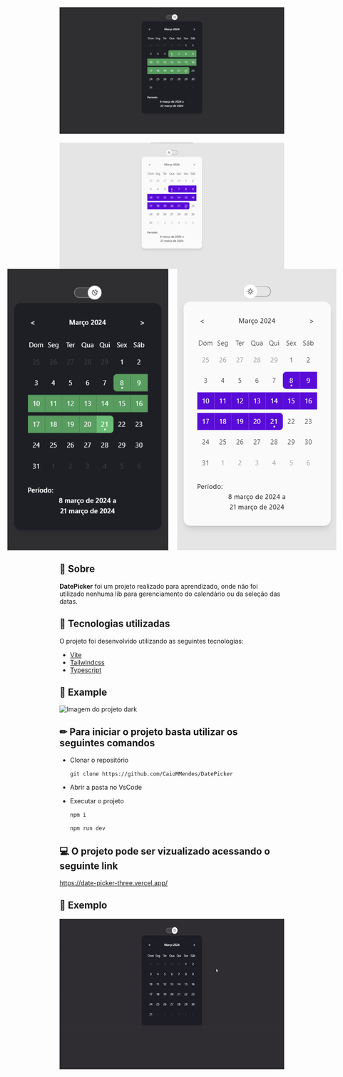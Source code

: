 
<div align="center" style="justify-content:center; display:flex; flex-direction:column; gap:20px">
<img  title="Imagem do projeto desktop dark" src="./public/github/desktop-dark.png" alt="Imagem do projeto desktop dark"  />
<img  title="Imagem do projeto desktop light" src="./public/github/desktop-light.png" alt="Imagem do projeto desktop light"  />

</div>
<div align="center" style="justify-content:center; display:flex; flex-direction:row; gap:20px">
<img  title="Imagem do projeto mobile dark " src="./public/github/mobile-dark.png" alt="Imagem do projeto mobile dark"  />
<img  title="Imagem do projeto mobile light" src="./public/github/mobile-light.png" alt="Imagem do projeto mobile light"  />

</div>

## 📌 Sobre

**DatePicker** foi um projeto realizado para aprendizado, onde não foi utilizado nenhuma lib para gerenciamento do calendário ou da seleção das datas.

## 🚀 Tecnologias utilizadas

O projeto foi desenvolvido utilizando as seguintes tecnologias:

- [Vite](https://vitejs.dev/)
- [Tailwindcss](https://tailwindcss.com/)
- [Typescript](https://www.typescriptlang.org/)
  
## 📆  Example

<img  title="Imagem do projeto dark" src="https://cdn.discordapp.com/attachments/863259740808806421/1144500879555305522/Design_sem_nome_1.gif" alt="Imagem do projeto dark" height="400" width="400" title='Exemplo do projeto' />

## ✏ Para iniciar o projeto basta utilizar os seguintes comandos

- Clonar o repositório

    <pre><code>git clone https://github.com/CaioMMendes/DatePicker</code></pre>

- Abrir a pasta no VsCode

- Executar o projeto
    <pre><code>npm i</code></pre>
    <pre><code>npm run dev </code></pre>

## 💻 O projeto pode ser vizualizado acessando o seguinte link

<https://date-picker-three.vercel.app/>

## 👀 Exemplo

<img  title="Gif do projeto " src="./public/github/gif.gif" alt="Gif do projeto "  height="338" width="600" />

